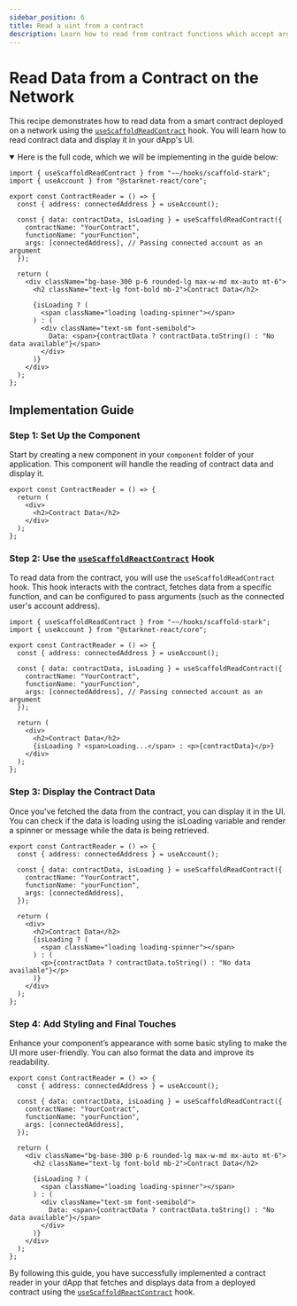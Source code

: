```yaml
---
sidebar_position: 6
title: Read a uint from a contract
description: Learn how to read from contract functions which accept arguments / no arguments and display them on UI.
---
```


# Read Data from a Contract on the Network

This recipe demonstrates how to read data from a smart contract deployed on a network using the [`useScaffoldReadContract`](https://github.com/Scaffold-Stark/scaffold-stark-2/blob/main/packages/nextjs/hooks/scaffold-stark/useScaffoldReadContract.ts) hook. You will learn how to read contract data and display it in your dApp's UI.

<details open><summary>Here is the full code, which we will be implementing in the guide below:</summary>

```tsx title="components/GetContractData.tsx"
import { useScaffoldReadContract } from "~~/hooks/scaffold-stark";
import { useAccount } from "@starknet-react/core";

export const ContractReader = () => {
  const { address: connectedAddress } = useAccount();

  const { data: contractData, isLoading } = useScaffoldReadContract({
    contractName: "YourContract",
    functionName: "yourFunction",
    args: [connectedAddress], // Passing connected account as an argument
  });

  return (
    <div className="bg-base-300 p-6 rounded-lg max-w-md mx-auto mt-6">
      <h2 className="text-lg font-bold mb-2">Contract Data</h2>

      {isLoading ? (
        <span className="loading loading-spinner"></span>
      ) : (
        <div className="text-sm font-semibold">
          Data: <span>{contractData ? contractData.toString() : "No data available"}</span>
        </div>
      )}
    </div>
  );
};

```
</details>

## Implementation Guide

### Step 1: Set Up the Component
Start by creating a new component in your `component` folder of your application. This component will handle the reading of contract data and display it.

```tsx title="components/GetContractData.tsx"
export const ContractReader = () => {
  return (
    <div>
      <h2>Contract Data</h2>
    </div>
  );
};

```

### Step 2: Use the [`useScaffoldReactContract`](https://github.com/Scaffold-Stark/scaffold-stark-2/blob/main/packages/nextjs/hooks/scaffold-stark/useScaffoldReadContract.ts) Hook

To read data from the contract, you will use the `useScaffoldReadContract` hook. This hook interacts with the contract, fetches data from a specific function, and can be configured to pass arguments (such as the connected user's account address).

```tsx title="components/GetContractData.tsx"
import { useScaffoldReadContract } from "~~/hooks/scaffold-stark";
import { useAccount } from "@starknet-react/core";

export const ContractReader = () => {
  const { address: connectedAddress } = useAccount();

  const { data: contractData, isLoading } = useScaffoldReadContract({
    contractName: "YourContract",
    functionName: "yourFunction",
    args: [connectedAddress], // Passing connected account as an argument
  });

  return (
    <div>
      <h2>Contract Data</h2>
      {isLoading ? <span>Loading...</span> : <p>{contractData}</p>}
    </div>
  );
};
```

### Step 3: Display the Contract Data

Once you've fetched the data from the contract, you can display it in the UI. You can check if the data is loading using the isLoading variable and render a spinner or message while the data is being retrieved.

```tsx title="components/GetContractData.tsx"
export const ContractReader = () => {
  const { address: connectedAddress } = useAccount();

  const { data: contractData, isLoading } = useScaffoldReadContract({
    contractName: "YourContract",
    functionName: "yourFunction",
    args: [connectedAddress],
  });

  return (
    <div>
      <h2>Contract Data</h2>
      {isLoading ? (
        <span className="loading loading-spinner"></span>
      ) : (
        <p>{contractData ? contractData.toString() : "No data available"}</p>
      )}
    </div>
  );
};

```

### Step 4: Add Styling and Final Touches

Enhance your component’s appearance with some basic styling to make the UI more user-friendly. You can also format the data and improve its readability.

```tsx title="components/GetContractData.tsx"
export const ContractReader = () => {
  const { address: connectedAddress } = useAccount();

  const { data: contractData, isLoading } = useScaffoldReadContract({
    contractName: "YourContract",
    functionName: "yourFunction",
    args: [connectedAddress],
  });

  return (
    <div className="bg-base-300 p-6 rounded-lg max-w-md mx-auto mt-6">
      <h2 className="text-lg font-bold mb-2">Contract Data</h2>

      {isLoading ? (
        <span className="loading loading-spinner"></span>
      ) : (
        <div className="text-sm font-semibold">
          Data: <span>{contractData ? contractData.toString() : "No data available"}</span>
        </div>
      )}
    </div>
  );
};
```

By following this guide, you have successfully implemented a contract reader in your dApp that fetches and displays data from a deployed contract using the [`useScaffoldReactContract`](https://github.com/Scaffold-Stark/scaffold-stark-2/blob/main/packages/nextjs/hooks/scaffold-stark/useScaffoldReadContract.ts) hook.
